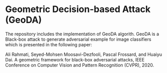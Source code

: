 # Geometric Decision-based Attack (GeoDA)

The repository includes the implementation of GeoDA algorith. GeoDA is a Black-box attack to generate adversarial example for image classifiers which is presented in the following paper:

Ali Rahmati, Seyed-Mohsen Moosavi-Dezfooli, Pascal Frossard, and Huaiyu Dai. A geometric framework for black-box adversarial attacks, IEEE Conference on Computer Vision and Pattern Recognition (CVPR), 2020.
